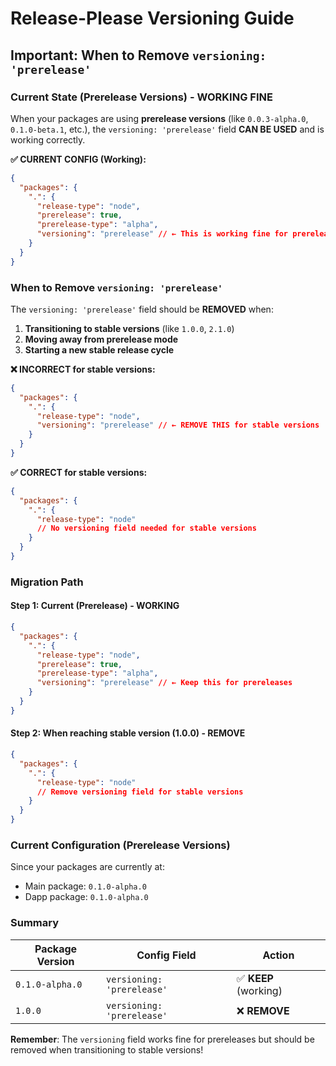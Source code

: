# Release-Please Versioning Guide

## Important: When to Remove `versioning: 'prerelease'`

### Current State (Prerelease Versions) - WORKING FINE

When your packages are using **prerelease versions** (like `0.0.3-alpha.0`, `0.1.0-beta.1`, etc.), the `versioning: 'prerelease'` field **CAN BE USED** and is working correctly.

**✅ CURRENT CONFIG (Working):**

```json
{
  "packages": {
    ".": {
      "release-type": "node",
      "prerelease": true,
      "prerelease-type": "alpha",
      "versioning": "prerelease" // ← This is working fine for prereleases
    }
  }
}
```

### When to Remove `versioning: 'prerelease'`

The `versioning: 'prerelease'` field should be **REMOVED** when:

1. **Transitioning to stable versions** (like `1.0.0`, `2.1.0`)
2. **Moving away from prerelease mode**
3. **Starting a new stable release cycle**

**❌ INCORRECT for stable versions:**

```json
{
  "packages": {
    ".": {
      "release-type": "node",
      "versioning": "prerelease" // ← REMOVE THIS for stable versions
    }
  }
}
```

**✅ CORRECT for stable versions:**

```json
{
  "packages": {
    ".": {
      "release-type": "node"
      // No versioning field needed for stable versions
    }
  }
}
```

### Migration Path

#### Step 1: Current (Prerelease) - WORKING

```json
{
  "packages": {
    ".": {
      "release-type": "node",
      "prerelease": true,
      "prerelease-type": "alpha",
      "versioning": "prerelease" // ← Keep this for prereleases
    }
  }
}
```

#### Step 2: When reaching stable version (1.0.0) - REMOVE

```json
{
  "packages": {
    ".": {
      "release-type": "node"
      // Remove versioning field for stable versions
    }
  }
}
```

### Current Configuration (Prerelease Versions)

Since your packages are currently at:

- Main package: `0.1.0-alpha.0`
- Dapp package: `0.1.0-alpha.0`

### Summary

| Package Version | Config Field               | Action                |
| --------------- | -------------------------- | --------------------- |
| `0.1.0-alpha.0` | `versioning: 'prerelease'` | ✅ **KEEP** (working) |
| `1.0.0`         | `versioning: 'prerelease'` | ❌ **REMOVE**         |

**Remember**: The `versioning` field works fine for prereleases but should be removed when transitioning to stable versions!
